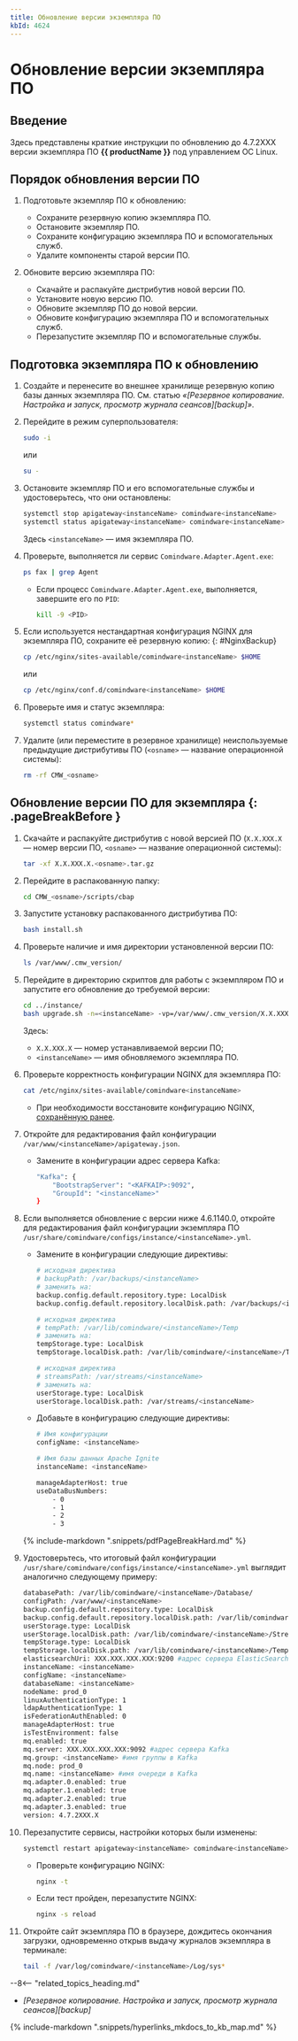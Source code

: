 ```yaml
---
title: Обновление версии экземпляра ПО
kbId: 4624
---
```


# Обновление версии экземпляра ПО

## Введение

Здесь представлены краткие инструкции по обновлению до 4.7.2XXX версии экземпляра ПО **{{ productName }}** под управлением ОС Linux.

## Порядок обновления версии ПО

1. Подготовьте экземпляр ПО к обновлению:

    - Сохраните резервную копию экземпляра ПО.
    - Остановите экземпляр ПО.
    - Сохраните конфигурацию экземпляра ПО и вспомогательных служб.
    - Удалите компоненты старой версии ПО.

2. Обновите версию экземпляра ПО:

    - Скачайте и распакуйте дистрибутив новой версии ПО.
    - Установите новую версию ПО.
    - Обновите экземпляр ПО до новой версии.
    - Обновите конфигурацию экземпляра ПО и вспомогательных служб.
    - Перезапустите экземпляр ПО и вспомогательные службы.

## Подготовка экземпляра ПО к обновлению

1. Создайте и перенесите во внешнее хранилище резервную копию базы данных экземпляра ПО. См. статью _«[Резервное копирование. Настройка и запуск, просмотр журнала сеансов][backup]»_.
2. Перейдите в режим суперпользователя:

    ``` sh
    sudo -i
    ```

    или

    ``` sh
    su -
    ```

3. Остановите экземпляр ПО и его вспомогательные службы и удостоверьтесь, что они остановлены:

    ``` sh
    systemctl stop apigateway<instanceName> comindware<instanceName>
    systemctl status apigateway<instanceName> comindware<instanceName>
    ```

    Здесь `<instanceName>` — имя экземпляра ПО.

4. Проверьте, выполняется ли сервис `Comindware.Adapter.Agent.exe`:

    ``` sh
    ps fax | grep Agent
    ```

    - Если процесс `Comindware.Adapter.Agent.exe`, выполняется, завершите его по `PID`:

        ``` sh
        kill -9 <PID>
        ```

5. Если используется нестандартная конфигурация NGINX для экземпляра ПО, сохраните её резервную копию:
{: #NginxBackup}

    ``` sh
    cp /etc/nginx/sites-available/comindware<instanceName> $HOME
    ```

    или

    ``` sh
    cp /etc/nginx/conf.d/comindware<instanceName> $HOME
    ```

6. Проверьте имя и статус экземпляра:

    ``` sh
    systemctl status comindware*
    ```

7. Удалите (или переместите в резервное хранилище) неиспользуемые предыдущие дистрибутивы ПО (`<osname>` — название операционной системы):

    ``` sh
    rm -rf CMW_<osname>
    ```

## Обновление версии ПО для экземпляра {: .pageBreakBefore }

1. Скачайте и распакуйте дистрибутив с новой версией ПО (`X.X.XXX.X` — номер версии ПО, `<osname>` — название операционной системы):

    ``` sh
    tar -xf X.X.XXX.X.<osname>.tar.gz
    ```

2. Перейдите в распакованную папку:

    ``` sh
    cd CMW_<osname>/scripts/cbap
    ```

3.  Запустите установку распакованного дистрибутива ПО:

    ``` sh
    bash install.sh
    ```

4.  Проверьте наличие и имя директории установленной версии ПО:

    ``` sh
    ls /var/www/.cmw_version/
    ```

5. Перейдите в директорию скриптов для работы с экземпляром ПО и запустите его обновление до требуемой версии:

    ``` sh
    cd ../instance/
    bash upgrade.sh -n=<instanceName> -vp=/var/www/.cmw_version/X.X.XXX.X
    ```

    Здесь:

    - `X.X.XXX.X` — номер устанавливаемой версии ПО;
    - `<instanceName>` — имя обновляемого экземпляра ПО.

6. Проверьте корректность конфигурации NGINX для экземпляра ПО:

    ``` sh
    cat /etc/nginx/sites-available/comindware<instanceName>
    ```

    - При необходимости восстановите конфигурацию NGINX, [сохранённую ранее](#NginxBackup).

7. Откройте для редактирования файл конфигурации `/var/www/<instanceName>/apigateway.json`.

    - Замените в конфигурации адрес сервера Kafka:

        ``` sh
        "Kafka": {
            "BootstrapServer": "<KAFKAIP>:9092",
            "GroupId": "<instanceName>"
        }
        ```

8. Если выполняется обновление с версии ниже 4.6.1140.0, откройте для редактирования файл конфигурации экземпляра ПО `/usr/share/comindware/configs/instance/<instanceName>.yml`.

    - Замените в конфигурации следующие директивы:

        ``` sh
        # исходная директива
        # backupPath: /var/backups/<instanceName>
        # заменить на:
        backup.config.default.repository.type: LocalDisk
        backup.config.default.repository.localDisk.path: /var/backups/<instanceName> ## backupPath

        # исходная директива
        # tempPath: /var/lib/comindware/<instanceName>/Temp
        # заменить на:
        tempStorage.type: LocalDisk
        tempStorage.localDisk.path: /var/lib/comindware/<instanceName>/Temp ## tempPath

        # исходная директива
        # streamsPath: /var/streams/<instanceName>
        # заменить на:
        userStorage.type: LocalDisk
        userStorage.localDisk.path: /var/streams/<instanceName>
        ```

    - Добавьте в конфигурацию следующие директивы:

        ``` sh
        # Имя конфигурации
        configName: <instanceName>

        # Имя базы данных Apache Ignite
        instanceName: <instanceName>

        manageAdapterHost: true
        useDataBusNumbers:
            - 0
            - 1
            - 2
            - 3
        ```

    {% include-markdown ".snippets/pdfPageBreakHard.md" %}

9. Удостоверьтесь, что итоговый файл конфигурации `/usr/share/comindware/configs/instance/<instanceName>.yml` выглядит аналогично следующему примеру:

    ``` sh
    databasePath: /var/lib/comindware/<instanceName>/Database/
    configPath: /var/www/<instanceName>
    backup.config.default.repository.type: LocalDisk
    backup.config.default.repository.localDisk.path: /var/lib/comindware/<instanceName>/Backup
    userStorage.type: LocalDisk
    userStorage.localDisk.path: /var/lib/comindware/<instanceName>/Streams
    tempStorage.type: LocalDisk
    tempStorage.localDisk.path: /var/lib/comindware/<instanceName>/Temp
    elasticsearchUri: XXX.XXX.XXX.XXX:9200 #адрес сервера ElasticSearch
    instanceName: <instanceName>
    configName: <instanceName>
    databaseName: <instanceName>
    nodeName: prod_0
    linuxAuthenticationType: 1
    ldapAuthenticationType: 1
    isFederationAuthEnabled: 0
    manageAdapterHost: true
    isTestEnvironment: false
    mq.enabled: true
    mq.server: XXX.XXX.XXX.XXX:9092 #адрес сервера Kafka
    mq.group: <instanceName> #имя группы в Kafka
    mq.node: prod_0
    mq.name: <instanceName> #имя очереди в Kafka
    mq.adapter.0.enabled: true
    mq.adapter.1.enabled: true
    mq.adapter.2.enabled: true
    mq.adapter.3.enabled: true
    version: 4.7.2XXX.X
    ```

10. Перезапустите сервисы, настройки которых были изменены:

    ``` sh
    systemctl restart apigateway<instanceName> comindware<instanceName>
    ```

    - Проверьте конфигурацию NGINX:

        ``` sh
        nginx -t
        ```

    - Если тест пройден, перезапустите NGINX:

        ``` sh
        nginx -s reload
        ```

11. Откройте сайт экземпляра ПО в браузере, дождитесь окончания загрузки, одновременно открыв выдачу журналов экземпляра в терминале:

    ``` sh
    tail -f /var/log/comindware/<instanceName>/Log/sys*
    ```

<div class="relatedTopics" markdown="block">

--8<-- "related_topics_heading.md"

- _[Резервное копирование. Настройка и запуск, просмотр журнала сеансов][backup]_

</div>

{% include-markdown ".snippets/hyperlinks_mkdocs_to_kb_map.md" %}
